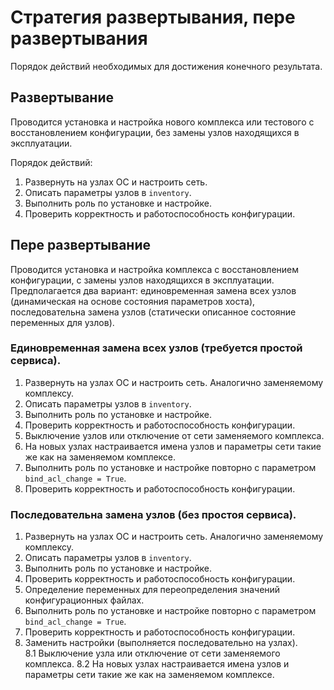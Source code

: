 # Стратегия развертывания, пере развертывания

Порядок действий необходимых для достижения конечного результата.

## Развертывание

Проводится установка и настройка нового комплекса или тестового с восстановлением конфигурации, без замены узлов находящихся в эксплуатации.

Порядок действий:

1. Развернуть на узлах ОС и настроить сеть.
2. Описать параметры узлов в `inventory`.
3. Выполнить роль по установке и настройке.
4. Проверить корректность и работоспособность конфигурации.

## Пере развертывание

Проводится установка и настройка комплекса с восстановлением конфигурации, с замены узлов находящихся в эксплуатации. Предполагается два вариант: единовременная замена всех узлов (динамическая на основе состояния параметров хоста), последовательна замена узлов (статически описанное состояние переменных для узлов).

### Единовременная замена всех узлов (требуется простой сервиса).

1. Развернуть на узлах ОС и настроить сеть. Аналогично заменяемому комплексу.
2. Описать параметры узлов в `inventory`.
3. Выполнить роль по установке и настройке.
4. Проверить корректность и работоспособность конфигурации.
5. Выключение узлов или отключение от сети заменяемого комплекса.
6. На новых узлах настраивается имена узлов и параметры сети такие же как на заменяемом комплексе.
7. Выполнить роль по установке и настройке повторно с параметром `bind_acl_change = True`.
8. Проверить корректность и работоспособность конфигурации.

### Последовательна замена узлов (без простоя сервиса).

1. Развернуть на узлах ОС и настроить сеть. Аналогично заменяемому комплексу.
2. Описать параметры узлов в `inventory`.
3. Выполнить роль по установке и настройке.
4. Проверить корректность и работоспособность конфигурации.
5. Определение переменных для переопределения значений конфигурационных файлах.
6. Выполнить роль по установке и настройке повторно с параметром `bind_acl_change = True`.
7. Проверить корректность и работоспособность конфигурации.
8. Заменить настройки (выполняется последовательно на узлах).  
  8.1 Выключение узла или отключение от сети заменяемого комплекса.
  8.2 На новых узлах настраивается имена узлов и параметры сети такие же как на заменяемом комплексе.
